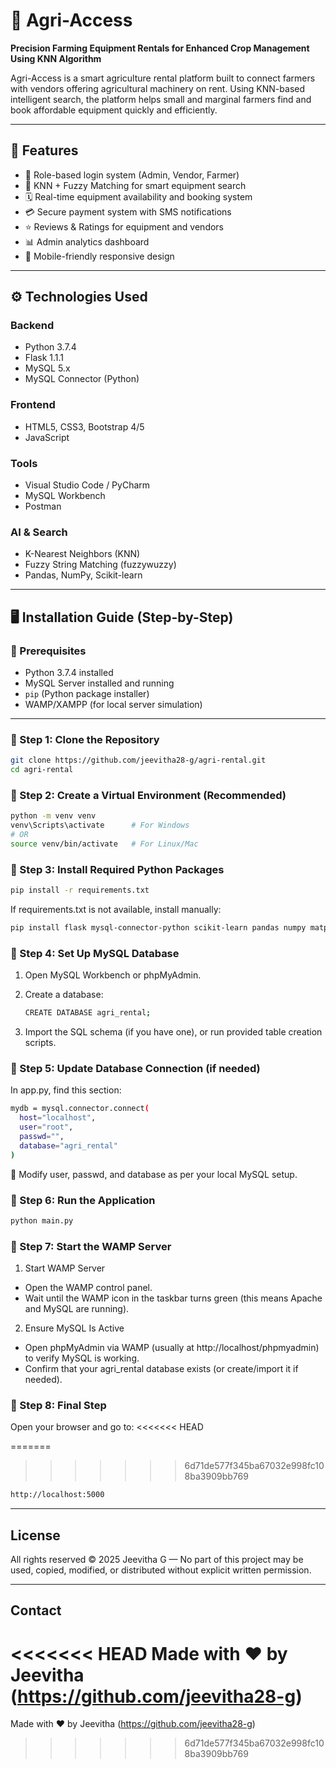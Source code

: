 # 🚜 Agri-Access  
**Precision Farming Equipment Rentals for Enhanced Crop Management Using KNN Algorithm**

Agri-Access is a smart agriculture rental platform built to connect farmers with vendors offering agricultural machinery on rent. Using KNN-based intelligent search, the platform helps small and marginal farmers find and book affordable equipment quickly and efficiently.

---

## 🌟 Features

- 🔑 Role-based login system (Admin, Vendor, Farmer)
- 🧠 KNN + Fuzzy Matching for smart equipment search
- 🗓️ Real-time equipment availability and booking system
- 💳 Secure payment system with SMS notifications
- ⭐ Reviews & Ratings for equipment and vendors
- 📊 Admin analytics dashboard
- 📱 Mobile-friendly responsive design

---

## ⚙️ Technologies Used

### Backend
- Python 3.7.4
- Flask 1.1.1
- MySQL 5.x
- MySQL Connector (Python)

### Frontend
- HTML5, CSS3, Bootstrap 4/5
- JavaScript

### Tools
- Visual Studio Code / PyCharm
- MySQL Workbench
- Postman

### AI & Search
- K-Nearest Neighbors (KNN)
- Fuzzy String Matching (fuzzywuzzy)
- Pandas, NumPy, Scikit-learn

---

## 🖥️ Installation Guide (Step-by-Step)

### 📌 Prerequisites
- Python 3.7.4 installed
- MySQL Server installed and running
- `pip` (Python package installer)
- WAMP/XAMPP (for local server simulation)

---

### 🚀 Step 1: Clone the Repository

```bash
git clone https://github.com/jeevitha28-g/agri-rental.git
cd agri-rental
```

### 🚀 Step 2: Create a Virtual Environment (Recommended)

```bash
python -m venv venv
venv\Scripts\activate      # For Windows
# OR
source venv/bin/activate   # For Linux/Mac
```

### 🚀 Step 3: Install Required Python Packages

```bash
pip install -r requirements.txt
```

If requirements.txt is not available, install manually:

```bash
pip install flask mysql-connector-python scikit-learn pandas numpy matplotlib fuzzywuzzy python-Levenshtein
```

### 🚀 Step 4: Set Up MySQL Database

1. Open MySQL Workbench or phpMyAdmin.
   
2. Create a database:
   
   ```bash
   CREATE DATABASE agri_rental;
   ```
3. Import the SQL schema (if you have one), or run provided table creation scripts.

### 🚀 Step 5: Update Database Connection (if needed)

In app.py, find this section:
```bash
mydb = mysql.connector.connect(
  host="localhost",
  user="root",
  passwd="",
  database="agri_rental"
)
```
🔁 Modify user, passwd, and database as per your local MySQL setup.

### 🚀 Step 6: Run the Application

```bash
python main.py
```

### 🚀 Step 7: Start the WAMP Server

1. Start WAMP Server
- Open the WAMP control panel.
- Wait until the WAMP icon in the taskbar turns green (this means Apache and MySQL are running).

2. Ensure MySQL Is Active
- Open phpMyAdmin via WAMP (usually at http://localhost/phpmyadmin) to verify MySQL is working.
- Confirm that your agri_rental database exists (or create/import it if needed).

### 🚀 Step 8: Final Step

Open your browser and go to:
<<<<<<< HEAD

=======
>>>>>>> 6d71de577f345ba67032e998fc108ba3909bb769
```bash
http://localhost:5000
```

---

## License
All rights reserved © 2025 Jeevitha G — No part of this project may be used, copied, modified, or distributed without explicit written permission.

---

## Contact
<<<<<<< HEAD
Made with ❤️ by Jeevitha (https://github.com/jeevitha28-g)
=======
Made with ❤️ by Jeevitha (https://github.com/jeevitha28-g)


>>>>>>> 6d71de577f345ba67032e998fc108ba3909bb769
